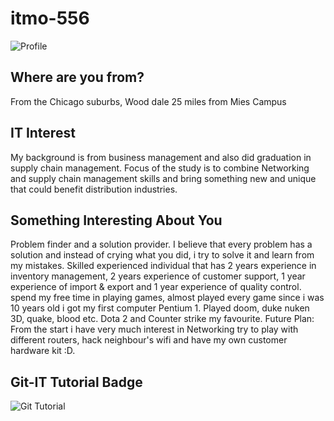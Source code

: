 # itmo-556
![Profile](https://user-images.githubusercontent.com/70233671/92156888-3d526c80-edef-11ea-889d-e5b5e2e197c6.jpg)


## Where are you from?

From the Chicago suburbs, Wood dale 25 miles from Mies Campus

## IT Interest

My background is from business management and also did graduation in supply chain management. Focus of the study is to combine Networking and supply chain management skills and bring something new and unique that could benefit distribution industries.

## Something Interesting About You

Problem finder and a solution provider. I believe that every problem has a solution and instead of crying what you did, i try to solve it and learn from my mistakes. Skilled experienced individual that has 2 years experience in inventory management, 2 years experience of customer support, 1 year experience of import & export and 1 year experience of quality control. spend my free time in playing games, almost played every game since i was 10 years old i got my first computer Pentium 1. Played doom, duke nuken 3D, quake, blood etc. Dota 2 and Counter strike my favourite. Future Plan: From the start i have very much interest in Networking try to play with different routers, hack neighbour's wifi and have my own customer hardware kit :D.

## Git-IT Tutorial Badge

![Git Tutorial](images/badge.png "Result")
